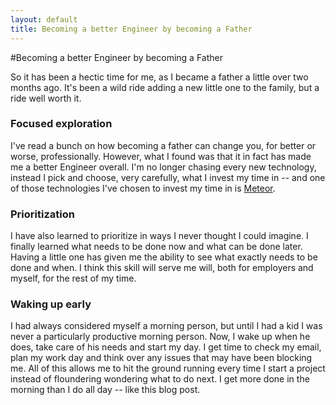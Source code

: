 ```yaml
---
layout: default
title: Becoming a better Engineer by becoming a Father
---
```


#Becoming a better Engineer by becoming a Father

So it has been a hectic time for me, as I became a father a little over two months ago. It's been a wild ride adding a new little one to the family, but a ride well worth it.

### Focused exploration

I've read a bunch on how becoming a father can change you, for better or worse, professionally. However, what I found was that it in fact has made me a better Engineer overall. I'm no longer chasing every new technology, instead I pick and choose, very carefully, what I invest my time in -- and one of those technologies I've chosen to invest my time in is [Meteor](https://meteor.com).

### Prioritization

I have also learned to prioritize in ways I never thought I could imagine. I finally learned what needs to be done now and what can be done later. Having a little one has given me the ability to see what exactly needs to be done and when. I think this skill will serve me will, both for employers and myself, for the rest of my time.


### Waking up early

I had always considered myself a morning person, but until I had a kid I was never a particularly productive morning person. Now, I wake up when he does, take care of his needs and start my day. I get time to check my email, plan my work day and think over any issues that may have been blocking me. All of this allows me to hit the ground running every time I start a project instead of floundering wondering what to do next. I get more done in the morning than I do all day -- like this blog post.
